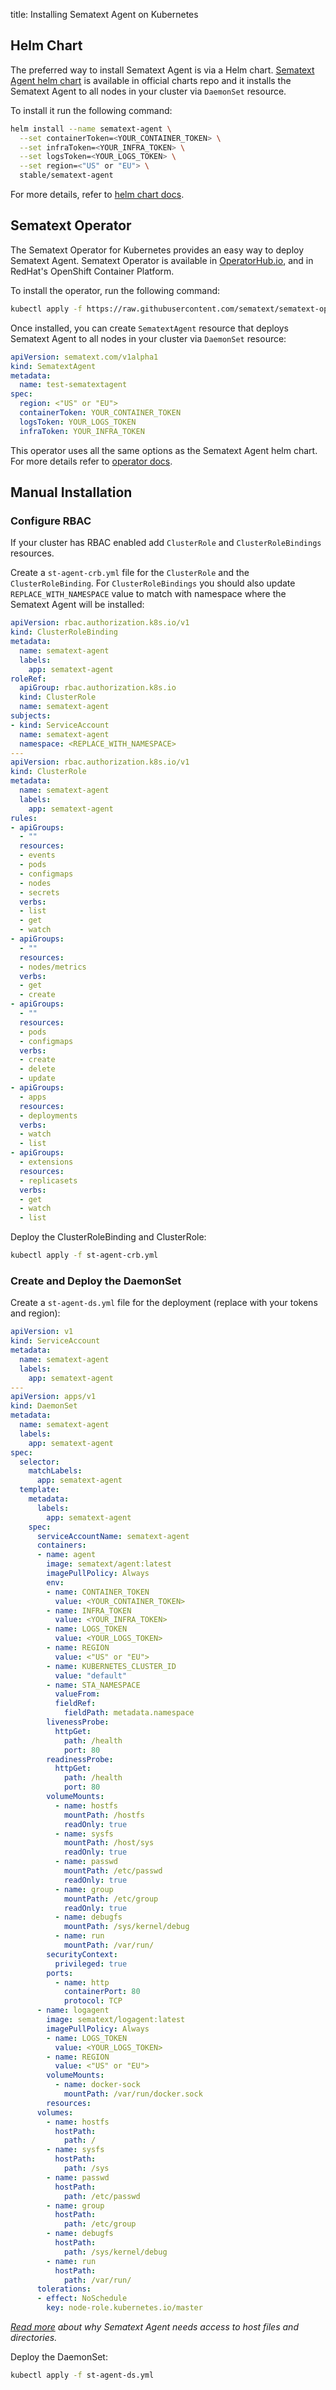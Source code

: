 title: Installing Sematext Agent on Kubernetes

## Helm Chart

The preferred way to install Sematext Agent is via a Helm chart. [Sematext Agent helm chart](https://github.com/helm/charts/tree/master/stable/sematext-agent) is available in official charts repo and it installs the Sematext Agent to all nodes in your cluster via `DaemonSet` resource.

To install it run the following command:

```sh
helm install --name sematext-agent \
  --set containerToken=<YOUR_CONTAINER_TOKEN> \
  --set infraToken=<YOUR_INFRA_TOKEN> \
  --set logsToken=<YOUR_LOGS_TOKEN> \
  --set region=<"US" or "EU"> \
  stable/sematext-agent
```

For more details, refer to [helm chart docs](https://github.com/helm/charts/blob/master/stable/sematext-agent/README.md).

## Sematext Operator

The Sematext Operator for Kubernetes provides an easy way to deploy Sematext Agent.
Sematext Operator is available in [OperatorHub.io](https://operatorhub.io/?keyword=sematext), and in RedHat's OpenShift Container Platform.

To install the operator, run the following command:

```sh
kubectl apply -f https://raw.githubusercontent.com/sematext/sematext-operator/master/bundle.yaml
```

Once installed, you can create `SematextAgent` resource that deploys Sematext Agent to all nodes in your cluster via `DaemonSet` resource:

```yaml
apiVersion: sematext.com/v1alpha1
kind: SematextAgent
metadata:
  name: test-sematextagent
spec:
  region: <"US" or "EU">
  containerToken: YOUR_CONTAINER_TOKEN
  logsToken: YOUR_LOGS_TOKEN
  infraToken: YOUR_INFRA_TOKEN
```

This operator uses all the same options as the Sematext Agent helm chart.
For more details refer to [operator docs](https://github.com/sematext/sematext-operator/blob/master/README.md).

## Manual Installation

### Configure RBAC

If your cluster has RBAC enabled add `ClusterRole` and `ClusterRoleBindings` resources.

Create a `st-agent-crb.yml` file for the `ClusterRole` and the `ClusterRoleBinding`. For `ClusterRoleBindings` you should also update `REPLACE_WITH_NAMESPACE` value to match with namespace where the Sematext Agent will be installed:

```yaml
apiVersion: rbac.authorization.k8s.io/v1
kind: ClusterRoleBinding
metadata:
  name: sematext-agent
  labels:
    app: sematext-agent
roleRef:
  apiGroup: rbac.authorization.k8s.io
  kind: ClusterRole
  name: sematext-agent
subjects:
- kind: ServiceAccount
  name: sematext-agent
  namespace: <REPLACE_WITH_NAMESPACE>
---
apiVersion: rbac.authorization.k8s.io/v1
kind: ClusterRole
metadata:
  name: sematext-agent
  labels:
    app: sematext-agent
rules:
- apiGroups:
  - ""
  resources:
  - events
  - pods
  - configmaps
  - nodes
  - secrets
  verbs:
  - list
  - get
  - watch
- apiGroups:
  - ""
  resources:
  - nodes/metrics
  verbs:
  - get
  - create
- apiGroups:
  - ""
  resources:
  - pods
  - configmaps
  verbs:
  - create
  - delete
  - update
- apiGroups:
  - apps
  resources:
  - deployments
  verbs:
  - watch
  - list
- apiGroups:
  - extensions
  resources:
  - replicasets
  verbs:
  - get
  - watch
  - list
```

Deploy the ClusterRoleBinding and ClusterRole:

```sh
kubectl apply -f st-agent-crb.yml
```

### Create and Deploy the DaemonSet

Create a `st-agent-ds.yml` file for the deployment (replace with your tokens and region):

```yaml
apiVersion: v1
kind: ServiceAccount
metadata:
  name: sematext-agent
  labels:
    app: sematext-agent
---
apiVersion: apps/v1
kind: DaemonSet
metadata:
  name: sematext-agent
  labels:
    app: sematext-agent
spec:
  selector:
    matchLabels:
      app: sematext-agent
  template:
    metadata:
      labels:
        app: sematext-agent
    spec:
      serviceAccountName: sematext-agent
      containers:
      - name: agent
        image: sematext/agent:latest
        imagePullPolicy: Always
        env:
        - name: CONTAINER_TOKEN
          value: <YOUR_CONTAINER_TOKEN>
        - name: INFRA_TOKEN
          value: <YOUR_INFRA_TOKEN>
        - name: LOGS_TOKEN
          value: <YOUR_LOGS_TOKEN>
        - name: REGION
          value: <"US" or "EU">
        - name: KUBERNETES_CLUSTER_ID
          value: "default"
        - name: STA_NAMESPACE
          valueFrom:
          fieldRef:
            fieldPath: metadata.namespace
        livenessProbe:
          httpGet:
            path: /health
            port: 80
        readinessProbe:
          httpGet:
            path: /health
            port: 80
        volumeMounts:
          - name: hostfs
            mountPath: /hostfs
            readOnly: true
          - name: sysfs
            mountPath: /host/sys
            readOnly: true
          - name: passwd
            mountPath: /etc/passwd
            readOnly: true
          - name: group
            mountPath: /etc/group
            readOnly: true
          - name: debugfs
            mountPath: /sys/kernel/debug
          - name: run
            mountPath: /var/run/
        securityContext:
          privileged: true
        ports:
          - name: http
            containerPort: 80
            protocol: TCP
      - name: logagent
        image: sematext/logagent:latest
        imagePullPolicy: Always
        - name: LOGS_TOKEN
          value: <YOUR_LOGS_TOKEN>
        - name: REGION
          value: <"US" or "EU">
        volumeMounts:
          - name: docker-sock
            mountPath: /var/run/docker.sock
        resources:
      volumes:
        - name: hostfs
          hostPath:
            path: /
        - name: sysfs
          hostPath:
            path: /sys
        - name: passwd
          hostPath:
            path: /etc/passwd
        - name: group
          hostPath:
            path: /etc/group
        - name: debugfs
          hostPath:
            path: /sys/kernel/debug
        - name: run
          hostPath:
            path: /var/run/
      tolerations:
      - effect: NoSchedule
        key: node-role.kubernetes.io/master
```

_[Read more](../permission-requirements.md#container-setups) about why Sematext Agent needs access to host files and directories._

Deploy the DaemonSet:

```sh
kubectl apply -f st-agent-ds.yml
```
